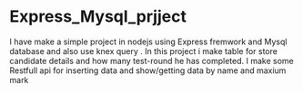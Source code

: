 # Express_Mysql_prjject

I have make a simple project in nodejs using Express fremwork and Mysql database and also use knex query .
In this project i make table for store candidate details and how many test-round he has completed.
I make some Restfull api for inserting data and show/getting data by name and maxium mark
